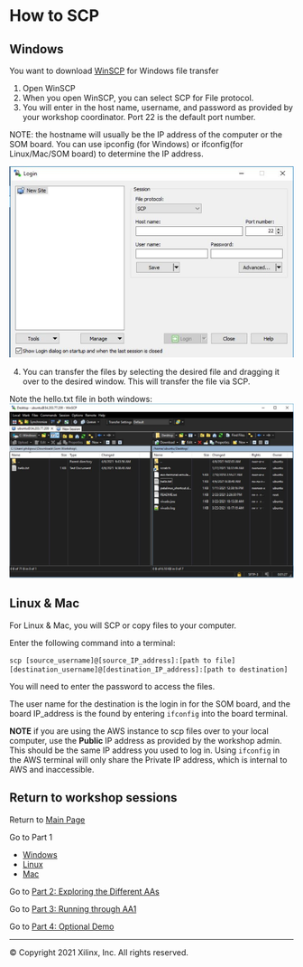# How to SCP

## Windows
You want to download [WinSCP](https://winscp.net/eng/download.php) for Windows file transfer

1. Open WinSCP
2. When you open WinSCP, you can select SCP for File protocol. 
3. You will enter in the host name, username, and password as provided by your workshop coordinator. Port 22 is the default port number.

NOTE: the hostname will usually be the IP address of the computer or the SOM board. You can use ipconfig (for Windows) or ifconfig(for Linux/Mac/SOM board) to determine the IP address.

<img src="/images/winscp_image1.JPG">

4. You can transfer the files by selecting the desired file and dragging it over to the desired window. This will transfer the file via SCP.

Note the hello.txt file in both windows:
<img src="/images/winscp_image3.JPG">


## Linux & Mac
For Linux & Mac, you will SCP or copy files to your computer.


Enter the following command into a terminal: 
```
scp [source_username]@[source_IP_address]:[path to file] [destination_username]@[destination_IP_address]:[path to destination]
```
You will need to enter the password to access the files.

The user name for the destination is the login in for the SOM board, and the board IP_address is the found by entering `ifconfig` into the board terminal.

**NOTE** if you are using the AWS instance to scp files over to your local computer, use the **Public** IP address as provided by the workshop admin. This should be the same IP address you used to log in. Using `ifconfig` in the AWS terminal will only share the Private IP address, which is internal to AWS and inaccessible.  

## Return to workshop sessions
Return to [Main Page](https://github.com/Xilinx/Xilinx_KV260_Workshop)

Go to Part 1
 - [Windows](https://github.com/Xilinx/Xilinx_KV260_Workshop/blob/main/Part%201:%20Setup%20Board.md)
 - [Linux](https://github.com/Xilinx/Xilinx_KV260_Workshop/blob/main/Linux%20set-up.md)
 - [Mac](https://github.com/Xilinx/Xilinx_KV260_Workshop/blob/main/Mac%20set-up.md)


Go to [Part 2: Exploring the Different AAs](https://github.com/Xilinx/Xilinx_KV260_Workshop/blob/main/Part%202:%20Exploring%20the%20Different%20AAs.md)

Go to [Part 3: Running through AA1](https://github.com/Xilinx/Xilinx_KV260_Workshop/blob/main/Part%203:%20Running%20through%20AA1.md)

Go to [Part 4: Optional Demo](https://github.com/Xilinx/Xilinx_KV260_Workshop/blob/main/Part%204:%20Optional%20Demo.md) 

------------------------------------------------------
&copy; Copyright 2021 Xilinx, Inc. All rights reserved.

